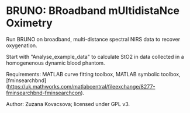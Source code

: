 # BRUNO: BRoadband mUltidistaNce Oximetry

Run BRUNO on broadband, multi-distance spectral NIRS data to recover oxygenation. 

Start with "Analyse_example_data" to calculate StO2 in data collected in a homogenenous dynamic blood phantom. 

Requirements: MATLAB curve fitting toolbox, MATLAB symbolic toolbox, [fminsearchbnd] (https://uk.mathworks.com/matlabcentral/fileexchange/8277-fminsearchbnd-fminsearchcon).

Author: Zuzana Kovacsova; licensed under GPL v3. 
